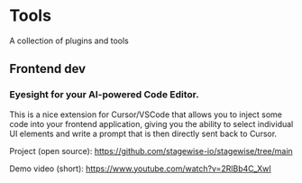 # Tools

A collection of plugins and tools

## Frontend dev

### Eyesight for your AI-powered Code Editor.

This is a nice extension for Cursor/VSCode that allows you to inject some code into your frontend application, giving you the ability to select individual UI elements and write a prompt that is then directly sent back to Cursor. 

Project (open source): https://github.com/stagewise-io/stagewise/tree/main

Demo video (short): https://www.youtube.com/watch?v=2RlBb4C_XwI